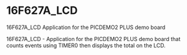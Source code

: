 # 16F627A_LCD
16F627A_LCD Application for the PICDEMO2 PLUS demo board

16F627A_LCD - Application for the PICDEMO2 PLUS demo board that counts events using TIMER0 then displays the total on the LCD.

